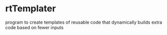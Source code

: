 # rtTemplater
program to create templates of reusable code that dynamically builds extra code based on fewer inputs
